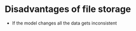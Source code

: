 Disadvantages of file storage
=============================

* If the model changes all the data gets inconsistent
